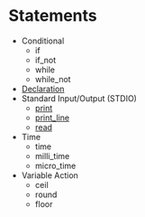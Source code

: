 # Statements

- Conditional
    - if
    - if_not
    - while
    - while_not
- [Declaration](declaration/)
- Standard Input/Output (STDIO)
    - [print](print)
    - [print_line](print_line)
    - [read](read)
- Time
    - time
    - milli_time
    - micro_time
- Variable Action
    - ceil
    - round
    - floor
